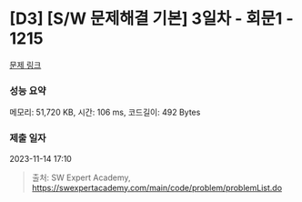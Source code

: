 # [D3] [S/W 문제해결 기본] 3일차 - 회문1 - 1215 

[문제 링크](https://swexpertacademy.com/main/code/problem/problemDetail.do?contestProbId=AV14QpAaAAwCFAYi) 

### 성능 요약

메모리: 51,720 KB, 시간: 106 ms, 코드길이: 492 Bytes

### 제출 일자

2023-11-14 17:10



> 출처: SW Expert Academy, https://swexpertacademy.com/main/code/problem/problemList.do